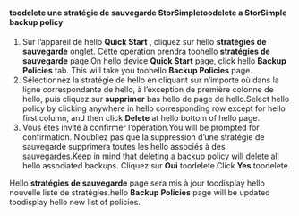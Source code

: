 
<!--author=SharS last changed: 11/06/15-->

#### <a name="toodelete-a-storsimple-backup-policy"></a><span data-ttu-id="33821-101">toodelete une stratégie de sauvegarde StorSimple</span><span class="sxs-lookup"><span data-stu-id="33821-101">toodelete a StorSimple backup policy</span></span>
1. <span data-ttu-id="33821-102">Sur l’appareil de hello **Quick Start** , cliquez sur hello **stratégies de sauvegarde** onglet. Cette opération prendra toohello **stratégies de sauvegarde** page.</span><span class="sxs-lookup"><span data-stu-id="33821-102">On hello device **Quick Start** page, click hello **Backup Policies** tab. This will take you toohello **Backup Policies** page.</span></span>
2. <span data-ttu-id="33821-103">Sélectionnez la stratégie de hello en cliquant sur n’importe où dans la ligne correspondante de hello, à l’exception de première colonne de hello, puis cliquez sur **supprimer** bas hello de page de hello.</span><span class="sxs-lookup"><span data-stu-id="33821-103">Select hello policy by clicking anywhere in hello corresponding row except for hello first column, and then click **Delete** at hello bottom of hello page.</span></span>
3. <span data-ttu-id="33821-104">Vous êtes invité à confirmer l’opération.</span><span class="sxs-lookup"><span data-stu-id="33821-104">You will be prompted for confirmation.</span></span> <span data-ttu-id="33821-105">N’oubliez pas que la suppression d’une stratégie de sauvegarde supprimera toutes les hello associés à des sauvegardes.</span><span class="sxs-lookup"><span data-stu-id="33821-105">Keep in mind that deleting a backup policy will delete all hello associated backups.</span></span> <span data-ttu-id="33821-106">Cliquez sur **Oui** toodelete.</span><span class="sxs-lookup"><span data-stu-id="33821-106">Click **Yes** toodelete.</span></span>

<span data-ttu-id="33821-107">Hello **stratégies de sauvegarde** page sera mis à jour toodisplay hello nouvelle liste de stratégies.</span><span class="sxs-lookup"><span data-stu-id="33821-107">hello **Backup Policies** page will be updated toodisplay hello new list of policies.</span></span>

